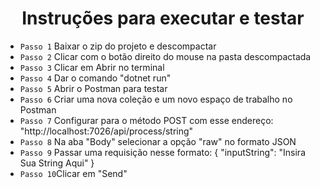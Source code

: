 <h1 align="center"> Instruções para executar e testar </h1>

- `Passo 1` Baixar o zip do projeto e descompactar
- `Passo 2` Clicar com o botão direito do mouse na pasta descompactada
- `Passo 3` Clicar em Abrir no terminal
- `Passo 4` Dar o comando "dotnet run"
- `Passo 5` Abrir o Postman para testar
- `Passo 6` Criar uma nova coleção e um novo espaço de trabalho no Postman
- `Passo 7` Configurar para o método POST com esse endereço: "http://localhost:7026/api/process/string"
- `Passo 8` Na aba "Body" selecionar a opção "raw" no formato JSON
- `Passo 9` Passar uma requisição nesse formato: 
{
"inputString": "Insira Sua String Aqui"
}
- `Passo 10`Clicar em "Send"
